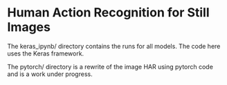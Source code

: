 # Human Action Recognition for Still Images

The keras_ipynb/ directory contains the runs for all models.  The code here uses the Keras framework.

The pytorch/ directory is a rewrite of the image HAR using pytorch code and is a work under progress.

